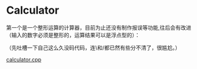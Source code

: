 # Calculator

第一个是一个整形运算的计算器，目前为止还没有制作报误等功能,往后会有改进（输入的数字必须是整形的，运算结果可以是浮点型的）：

（先吐槽一下自己这么久没码代码，连\和/都已然有些分不清了，很尴尬。）

[calculator.cpp](calculator.cpp)

